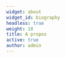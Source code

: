 ```yaml
---
widget: about
widget_id: biography
headless: true
weight: 10
title: A propos
active: true
author: admin
---
```

